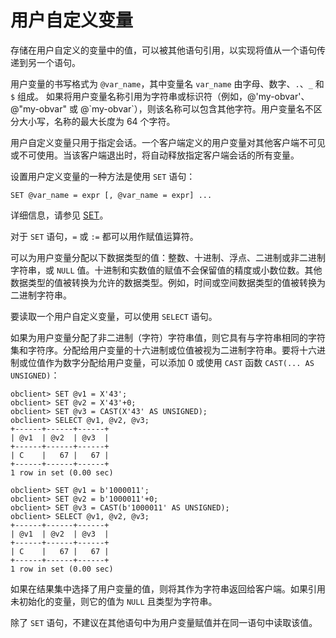 用户自定义变量 
============================

存储在用户自定义的变量中的值，可以被其他语句引用，以实现将值从一个语句传递到另一个语句。

用户变量的书写格式为 `@var_name`，其中变量名 `var_name` 由字母、数字、`.`、`_` 和 `$` 组成。 如果将用户变量名称引用为字符串或标识符（例如，@'my-obvar'、@"my-obvar" 或 @\`my-obvar\`），则该名称可以包含其他字符。用户变量名不区分大小写，名称的最大长度为 64 个字符。

用户自定义变量只用于指定会话。一个客户端定义的用户变量对其他客户端不可见或不可使用。当该客户端退出时，将自动释放指定客户端会话的所有变量。

设置用户定义变量的一种方法是使用 `SET` 语句：

```unknow
SET @var_name = expr [, @var_name = expr] ...
```



详细信息，请参见 [SET](../500.sql-statement/5800.set.md)。

对于 `SET` 语句，`=` 或 `:=` 都可以用作赋值运算符。

可以为用户变量分配以下数据类型的值：整数、十进制、浮点、二进制或非二进制字符串，或 `NULL` 值。十进制和实数值的赋值不会保留值的精度或小数位数。其他数据类型的值被转换为允许的数据类型。例如，时间或空间数据类型的值被转换为二进制字符串。

要读取一个用户自定义变量，可以使用 `SELECT` 语句。

如果为用户变量分配了非二进制（字符）字符串值，则它具有与字符串相同的字符集和字符序。分配给用户变量的十六进制或位值被视为二进制字符串。要将十六进制或位值作为数字分配给用户变量，可以添加 0 或使用 `CAST` 函数 `CAST(... AS UNSIGNED)`： 

```unknow
obclient> SET @v1 = X'43';
obclient> SET @v2 = X'43'+0;
obclient> SET @v3 = CAST(X'43' AS UNSIGNED);
obclient> SELECT @v1, @v2, @v3;
+------+------+------+
| @v1  | @v2  | @v3  |
+------+------+------+
| C    |   67 |   67 |
+------+------+------+
1 row in set (0.00 sec)

obclient> SET @v1 = b'1000011';
obclient> SET @v2 = b'1000011'+0;
obclient> SET @v3 = CAST(b'1000011' AS UNSIGNED);
obclient> SELECT @v1, @v2, @v3;
+------+------+------+
| @v1  | @v2  | @v3  |
+------+------+------+
| C    |   67 |   67 |
+------+------+------+
1 row in set (0.00 sec)
```



如果在结果集中选择了用户变量的值，则将其作为字符串返回给客户端。如果引用未初始化的变量，则它的值为 `NULL` 且类型为字符串。

除了 `SET` 语句，不建议在其他语句中为用户变量赋值并在同一语句中读取该值。
